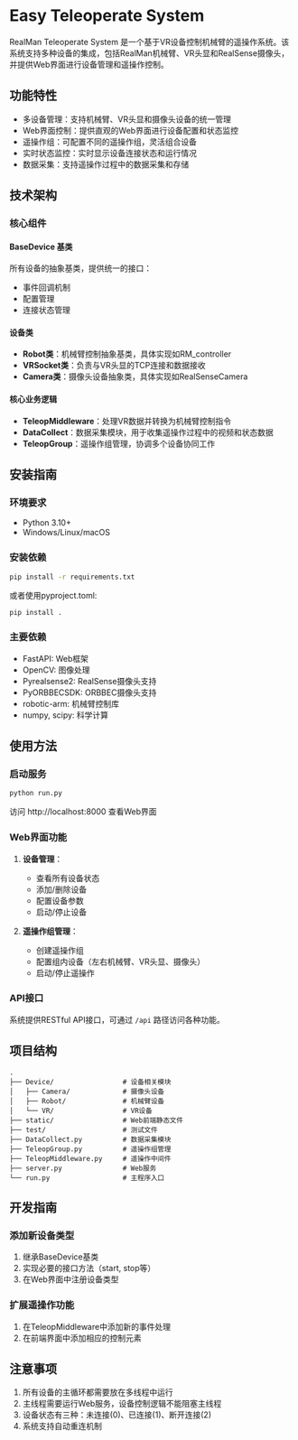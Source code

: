 # Easy Teleoperate System

RealMan Teleoperate System 是一个基于VR设备控制机械臂的遥操作系统。该系统支持多种设备的集成，包括RealMan机械臂、VR头显和RealSense摄像头，并提供Web界面进行设备管理和遥操作控制。

## 功能特性

- 多设备管理：支持机械臂、VR头显和摄像头设备的统一管理
- Web界面控制：提供直观的Web界面进行设备配置和状态监控
- 遥操作组：可配置不同的遥操作组，灵活组合设备
- 实时状态监控：实时显示设备连接状态和运行情况
- 数据采集：支持遥操作过程中的数据采集和存储

## 技术架构

### 核心组件

#### BaseDevice 基类
所有设备的抽象基类，提供统一的接口：
- 事件回调机制
- 配置管理
- 连接状态管理

#### 设备类
- **Robot类**：机械臂控制抽象基类，具体实现如RM_controller
- **VRSocket类**：负责与VR头显的TCP连接和数据接收
- **Camera类**：摄像头设备抽象类，具体实现如RealSenseCamera

#### 核心业务逻辑
- **TeleopMiddleware**：处理VR数据并转换为机械臂控制指令
- **DataCollect**：数据采集模块，用于收集遥操作过程中的视频和状态数据
- **TeleopGroup**：遥操作组管理，协调多个设备协同工作

## 安装指南

### 环境要求
- Python 3.10+
- Windows/Linux/macOS

### 安装依赖
```bash
pip install -r requirements.txt
```

或者使用pyproject.toml:
```bash
pip install .
```

### 主要依赖
- FastAPI: Web框架
- OpenCV: 图像处理
- Pyrealsense2: RealSense摄像头支持
- PyORBBECSDK: ORBBEC摄像头支持
- robotic-arm: 机械臂控制库
- numpy, scipy: 科学计算

## 使用方法

### 启动服务
```bash
python run.py
```

访问 http://localhost:8000 查看Web界面

### Web界面功能
1. **设备管理**：
   - 查看所有设备状态
   - 添加/删除设备
   - 配置设备参数
   - 启动/停止设备

2. **遥操作组管理**：
   - 创建遥操作组
   - 配置组内设备（左右机械臂、VR头显、摄像头）
   - 启动/停止遥操作

### API接口
系统提供RESTful API接口，可通过 `/api` 路径访问各种功能。

## 项目结构
```
.
├── Device/                 # 设备相关模块
│   ├── Camera/             # 摄像头设备
│   ├── Robot/              # 机械臂设备
│   └── VR/                 # VR设备
├── static/                 # Web前端静态文件
├── test/                   # 测试文件
├── DataCollect.py          # 数据采集模块
├── TeleopGroup.py          # 遥操作组管理
├── TeleopMiddleware.py     # 遥操作中间件
├── server.py               # Web服务
└── run.py                  # 主程序入口
```

## 开发指南

### 添加新设备类型
1. 继承BaseDevice基类
2. 实现必要的接口方法（start, stop等）
3. 在Web界面中注册设备类型

### 扩展遥操作功能
1. 在TeleopMiddleware中添加新的事件处理
2. 在前端界面中添加相应的控制元素

## 注意事项

1. 所有设备的主循环都需要放在多线程中运行
2. 主线程需要运行Web服务，设备控制逻辑不能阻塞主线程
3. 设备状态有三种：未连接(0)、已连接(1)、断开连接(2)
4. 系统支持自动重连机制